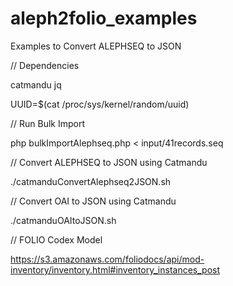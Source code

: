 # aleph2folio_examples
Examples to Convert ALEPHSEQ to JSON

// Dependencies

catmandu
jq

UUID=$(cat /proc/sys/kernel/random/uuid)


// Run Bulk Import

php bulkImportAlephseq.php < input/41records.seq


// Convert ALEPHSEQ to JSON using Catmandu

./catmanduConvertAlephseq2JSON.sh

// Convert OAI to JSON using Catmandu

./catmanduOAItoJSON.sh

// FOLIO Codex Model 

https://s3.amazonaws.com/foliodocs/api/mod-inventory/inventory.html#inventory_instances_post